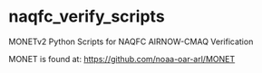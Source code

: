 # naqfc_verify_scripts
MONETv2 Python Scripts for NAQFC AIRNOW-CMAQ Verification

MONET is found at:
https://github.com/noaa-oar-arl/MONET
